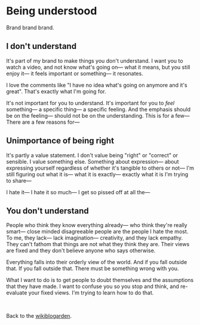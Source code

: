 # Being understood

Brand brand brand.

## I don't understand

It's part of my brand to make things you don't understand. I want you to watch a video, and not know what's going on— what it means, but you still enjoy it— it feels important or something— it resonates. 

I love the comments like "I have no idea what's going on anymore and it's great". That's exactly what I'm going for.

It's not important for you to understand. It's important for you to *feel* something— a specific thing— a specific feeling. And the emphasis should be on the feeling— should not be on the understanding. This is for a few— There are a few reasons for—

## Unimportance of being right

It's partly a value statement. I don't value being "right" or "correct" or sensible. I value something else. Something about expression— about expressing yourself regardless of whether it's tangible to others or not— I'm still figuring out what it is— what it is exactly— exactly what it is I'm trying to share—

I hate it— I hate it so much— I get so pissed off at all the—

## You don't understand

People who think they know everything already— who think they're really smart— close minded disagreeable people are the people I hate the most. To me, they lack— lack imagination— creativity, and they lack empathy. They can't fathom that things are not what they think they are. Their views are fixed and they don't believe anyone who says otherwise. 

Everything falls into their orderly view of the world. And if you fall outside that. If you fall outside that. There must be something wrong with you. 

What I want to do is to get people to doubt themselves and the assumptions that they have made. I want to confuse you so you stop and think, and re-evaluate your fixed views. I'm trying to learn how to do that.

<br>

Back to the [wikiblogarden](/wikiblogarden).
